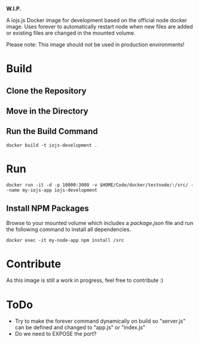 **W.I.P.**

A iojs.js Docker image for development based on the official node docker image. Uses forever to automatically restart node when new files are added or existing files are changed in the mounted volume.

Please note: This image should not be used in production environments!

# Build

## Clone the Repository
## Move in the Directory
## Run the Build Command

```
docker build -t iojs-development .
```


# Run

```
docker run -it -d -p 10000:3000 -v $HOME/Code/docker/testnode/:/src/ --name my-iojs-app iojs-development

```

## Install NPM Packages
Browse to your mounted volume which includes a _package.json_ file and run the following command to install all dependencies.

```
docker exec -it my-node-app npm install /src
```

# Contribute
As this image is still a work in progress, feel free to contribute :)

# ToDo
- Try to make the forever command dynamically on build so "server.js" can be defined and changed to "app.js" or "index.js"
- Do we need to EXPOSE the port?
